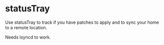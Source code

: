 # statusTray

Use statusTray to track if you have patches to apply and to sync your home to a remote location.

Needs lsyncd to work.

